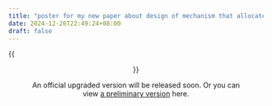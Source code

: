 ```yaml
---
title: "poster for my new paper about design of mechanism that allocates priority"
date: 2024-12-26T22:49:24+08:00
draft: false
---
```


{{<figure align="center" src="/files/bottle_of_bubbles-poster.pdf" caption="if it doesn't open [click](https://aritang.github.io/files/bottle_of_bubbles-poster.pdf) here" width="100%">}}

An official upgraded version will be released soon. Or you can view [a preliminary version](https://aritang.github.io/files/bottle_of_bubbles-prelim_paper.pdf) here.
